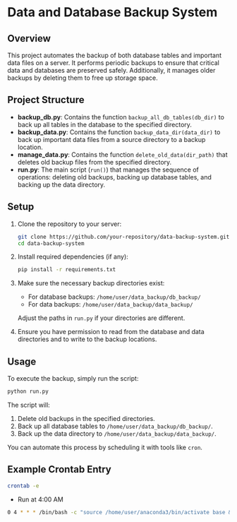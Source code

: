 # Data and Database Backup System

## Overview

This project automates the backup of both database tables and important data files on a server. It performs periodic backups to ensure that critical data and databases are preserved safely. Additionally, it manages older backups by deleting them to free up storage space.

## Project Structure

- **backup_db.py**: Contains the function `backup_all_db_tables(db_dir)` to back up all tables in the database to the specified directory.
- **backup_data.py**: Contains the function `backup_data_dir(data_dir)` to back up important data files from a source directory to a backup location.
- **manage_data.py**: Contains the function `delete_old_data(dir_path)` that deletes old backup files from the specified directory.
- **run.py**: The main script (`run()`) that manages the sequence of operations: deleting old backups, backing up database tables, and backing up the data directory.

## Setup

1. Clone the repository to your server:

   ```bash
   git clone https://github.com/your-repository/data-backup-system.git
   cd data-backup-system
   ```

2. Install required dependencies (if any):

   ```bash
   pip install -r requirements.txt
   ```

3. Make sure the necessary backup directories exist:

   - For database backups: `/home/user/data_backup/db_backup/`
   - For data backups: `/home/user/data_backup/data_backup/`

   Adjust the paths in `run.py` if your directories are different.

4. Ensure you have permission to read from the database and data directories and to write to the backup locations.

## Usage

To execute the backup, simply run the script:

```bash
python run.py
```

The script will:

1. Delete old backups in the specified directories.
2. Back up all database tables to `/home/user/data_backup/db_backup/`.
3. Back up the data directory to `/home/user/data_backup/data_backup/`.

You can automate this process by scheduling it with tools like `cron`.

## Example Crontab Entry
```bash
crontab -e
```

- Run at 4:00 AM
```bash
0 4 * * * /bin/bash -c "source /home/user/anaconda3/bin/activate base && python /home/user/data_backup/run.py"
```